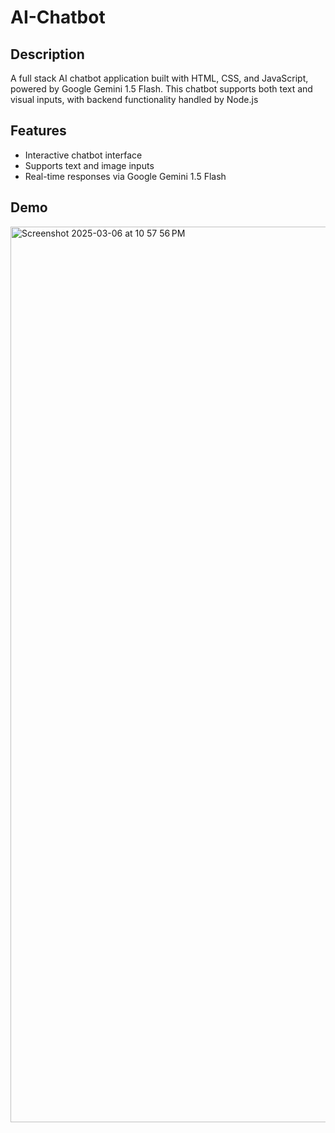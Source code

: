 # AI-Chatbot

## Description
A full stack AI chatbot application built with HTML, CSS, and JavaScript, powered by Google Gemini 1.5 Flash. This chatbot supports both text and visual inputs, with backend functionality handled by Node.js


## Features
- Interactive chatbot interface
- Supports text and image inputs
- Real-time responses via Google Gemini 1.5 Flash


## Demo 
<img width="1433" alt="Screenshot 2025-03-06 at 10 57 56 PM" src="https://github.com/user-attachments/assets/fc15c77c-bae6-4c13-9ff3-81717ac21716" />
